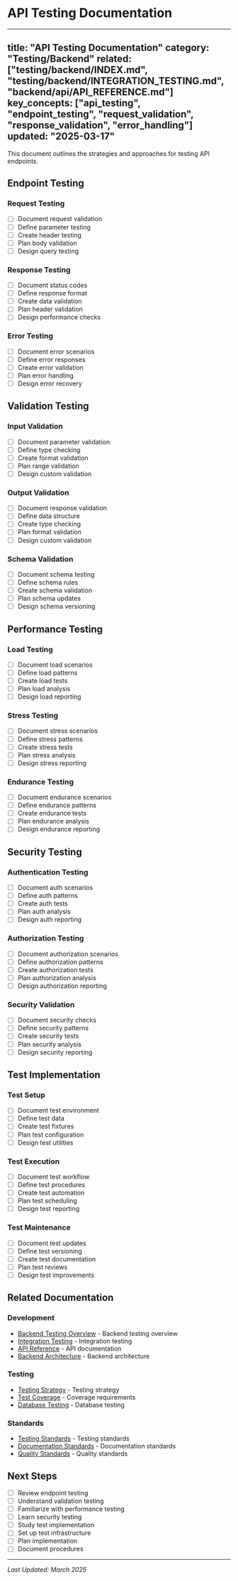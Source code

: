 # API Testing Documentation

---
title: "API Testing Documentation"
category: "Testing/Backend"
related: ["testing/backend/INDEX.md", "testing/backend/INTEGRATION_TESTING.md", "backend/api/API_REFERENCE.md"]
key_concepts: ["api_testing", "endpoint_testing", "request_validation", "response_validation", "error_handling"]
updated: "2025-03-17"
---

This document outlines the strategies and approaches for testing API endpoints.

## Endpoint Testing

### Request Testing
- [ ] Document request validation
- [ ] Define parameter testing
- [ ] Create header testing
- [ ] Plan body validation
- [ ] Design query testing

### Response Testing
- [ ] Document status codes
- [ ] Define response format
- [ ] Create data validation
- [ ] Plan header validation
- [ ] Design performance checks

### Error Testing
- [ ] Document error scenarios
- [ ] Define error responses
- [ ] Create error validation
- [ ] Plan error handling
- [ ] Design error recovery

## Validation Testing

### Input Validation
- [ ] Document parameter validation
- [ ] Define type checking
- [ ] Create format validation
- [ ] Plan range validation
- [ ] Design custom validation

### Output Validation
- [ ] Document response validation
- [ ] Define data structure
- [ ] Create type checking
- [ ] Plan format validation
- [ ] Design custom validation

### Schema Validation
- [ ] Document schema testing
- [ ] Define schema rules
- [ ] Create schema validation
- [ ] Plan schema updates
- [ ] Design schema versioning

## Performance Testing

### Load Testing
- [ ] Document load scenarios
- [ ] Define load patterns
- [ ] Create load tests
- [ ] Plan load analysis
- [ ] Design load reporting

### Stress Testing
- [ ] Document stress scenarios
- [ ] Define stress patterns
- [ ] Create stress tests
- [ ] Plan stress analysis
- [ ] Design stress reporting

### Endurance Testing
- [ ] Document endurance scenarios
- [ ] Define endurance patterns
- [ ] Create endurance tests
- [ ] Plan endurance analysis
- [ ] Design endurance reporting

## Security Testing

### Authentication Testing
- [ ] Document auth scenarios
- [ ] Define auth patterns
- [ ] Create auth tests
- [ ] Plan auth analysis
- [ ] Design auth reporting

### Authorization Testing
- [ ] Document authorization scenarios
- [ ] Define authorization patterns
- [ ] Create authorization tests
- [ ] Plan authorization analysis
- [ ] Design authorization reporting

### Security Validation
- [ ] Document security checks
- [ ] Define security patterns
- [ ] Create security tests
- [ ] Plan security analysis
- [ ] Design security reporting

## Test Implementation

### Test Setup
- [ ] Document test environment
- [ ] Define test data
- [ ] Create test fixtures
- [ ] Plan test configuration
- [ ] Design test utilities

### Test Execution
- [ ] Document test workflow
- [ ] Define test procedures
- [ ] Create test automation
- [ ] Plan test scheduling
- [ ] Design test reporting

### Test Maintenance
- [ ] Document test updates
- [ ] Define test versioning
- [ ] Create test documentation
- [ ] Plan test reviews
- [ ] Design test improvements

## Related Documentation

### Development
- [Backend Testing Overview](INDEX.md) - Backend testing overview
- [Integration Testing](INTEGRATION_TESTING.md) - Integration testing
- [API Reference](../../../backend/api/API_REFERENCE.md) - API documentation
- [Backend Architecture](../../../backend/ARCHITECTURE.md) - Backend architecture

### Testing
- [Testing Strategy](../../STRATEGY.md) - Testing strategy
- [Test Coverage](../../COVERAGE.md) - Coverage requirements
- [Database Testing](DATABASE_TESTING.md) - Database testing

### Standards
- [Testing Standards](../../../standards/TESTING_STANDARDS.md) - Testing standards
- [Documentation Standards](../../../standards/DOCUMENTATION.md) - Documentation standards
- [Quality Standards](../../../standards/QUALITY_STANDARDS.md) - Quality standards

## Next Steps

- [ ] Review endpoint testing
- [ ] Understand validation testing
- [ ] Familiarize with performance testing
- [ ] Learn security testing
- [ ] Study test implementation
- [ ] Set up test infrastructure
- [ ] Plan implementation
- [ ] Document procedures

---

*Last Updated: March 2025* 